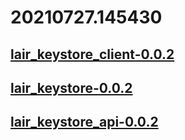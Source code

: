 # 20210727.145430

## [lair\_keystore\_client-0.0.2](crates/lair_keystore_client/CHANGELOG.md#0.0.2)

## [lair\_keystore-0.0.2](crates/lair_keystore/CHANGELOG.md#0.0.2)

## [lair\_keystore\_api-0.0.2](crates/lair_keystore_api/CHANGELOG.md#0.0.2)

